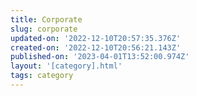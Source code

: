 ```yaml
---
title: Corporate
slug: corporate
updated-on: '2022-12-10T20:57:35.376Z'
created-on: '2022-12-10T20:56:21.143Z'
published-on: '2023-04-01T13:52:00.974Z'
layout: '[category].html'
tags: category
---
```



